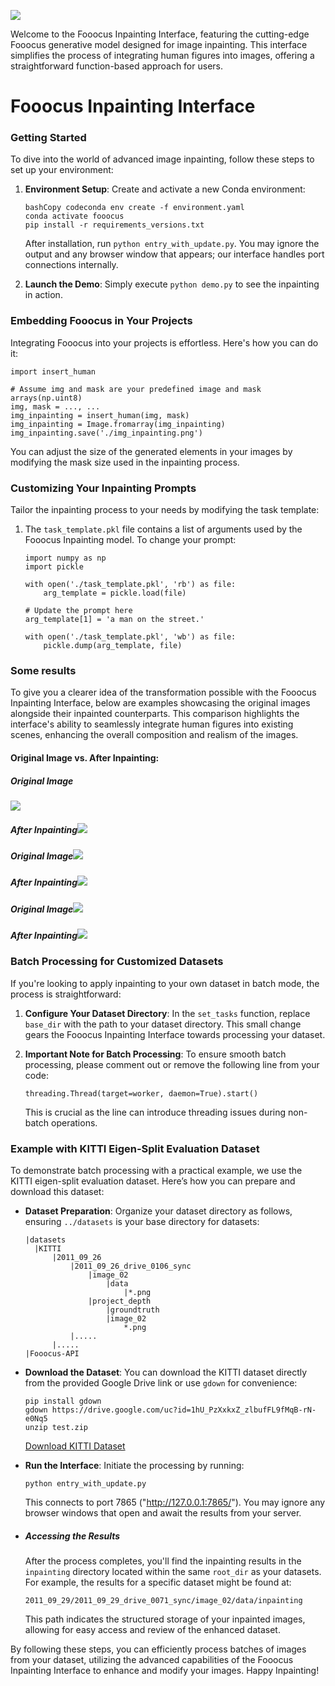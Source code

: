 ![](./example/0.png)

Welcome to the Fooocus Inpainting Interface, featuring the cutting-edge Fooocus generative model designed for image inpainting. This interface simplifies the process of integrating human figures into images, offering a straightforward function-based approach for users.

# Fooocus Inpainting Interface

### Getting Started

To dive into the world of advanced image inpainting, follow these steps to set up your environment:

1. **Environment Setup**: Create and activate a new Conda environment:

   ```
   bashCopy codeconda env create -f environment.yaml
   conda activate fooocus
   pip install -r requirements_versions.txt
   ```

   After installation, run `python entry_with_update.py`. You may ignore the output and any browser window that appears; our interface handles port connections internally.

2. **Launch the Demo**: Simply execute `python demo.py` to see the inpainting in action.

### Embedding Fooocus in Your Projects

Integrating Fooocus into your projects is effortless. Here's how you can do it:

```
import insert_human

# Assume img and mask are your predefined image and mask arrays(np.uint8)
img, mask = ..., ...
img_inpainting = insert_human(img, mask)
img_inpainting = Image.fromarray(img_inpainting)
img_inpainting.save('./img_inpainting.png')
```

You can adjust the size of the generated elements in your images by modifying the mask size used in the inpainting process.

### Customizing Your Inpainting Prompts

Tailor the inpainting process to your needs by modifying the task template:

1. The `task_template.pkl` file contains a list of arguments used by the Fooocus Inpainting model. To change your prompt:

   ```
   import numpy as np
   import pickle
   
   with open('./task_template.pkl', 'rb') as file:
       arg_template = pickle.load(file)
   
   # Update the prompt here
   arg_template[1] = 'a man on the street.'
   
   with open('./task_template.pkl', 'wb') as file:
       pickle.dump(arg_template, file)
   ```

### Some results

To give you a clearer idea of the transformation possible with the Fooocus Inpainting Interface, below are examples showcasing the original images alongside their inpainted counterparts. This comparison highlights the interface's ability to seamlessly integrate human figures into existing scenes, enhancing the overall composition and realism of the images.

#### Original Image vs. After Inpainting:

##### Original Image

![](./example/1.png)

##### After Inpainting![](./example/1_inpainting.png)

##### Original Image![](./example/2.png)

##### After Inpainting![](./example/2_inpainting.png)

##### Original Image![](./example/3.png)

##### After Inpainting![](./example/3_inpainting.png)

### Batch Processing for Customized Datasets

If you're looking to apply inpainting to your own dataset in batch mode, the process is straightforward:

1. **Configure Your Dataset Directory**: In the `set_tasks` function, replace `base_dir` with the path to your dataset directory. This small change gears the Fooocus Inpainting Interface towards processing your dataset.

2. **Important Note for Batch Processing**: To ensure smooth batch processing, please comment out or remove the following line from your code:

   ```
   threading.Thread(target=worker, daemon=True).start()
   ```

   This is crucial as the line can introduce threading issues during non-batch operations.

### Example with KITTI Eigen-Split Evaluation Dataset

To demonstrate batch processing with a practical example, we use the KITTI eigen-split evaluation dataset. Here’s how you can prepare and download this dataset:

- **Dataset Preparation**: Organize your dataset directory as follows, ensuring `../datasets` is your base directory for datasets:

  ```
  |datasets
    |KITTI
    	|2011_09_26
    		|2011_09_26_drive_0106_sync
    			|image_02
    				|data
    					|*.png
    			|project_depth
    				|groundtruth
    				|image_02
    					*.png
    		|.....
    	|.....	
  |Fooocus-API
  ```

- **Download the Dataset**: You can download the KITTI dataset directly from the provided Google Drive link or use `gdown` for convenience:

  ```
  pip install gdown
  gdown https://drive.google.com/uc?id=1hU_PzXxkxZ_zlbufFL9fMqB-rN-e0Nq5
  unzip test.zip
  ```

  [Download KITTI Dataset](https://drive.google.com/file/d/1hU_PzXxkxZ_zlbufFL9fMqB-rN-e0Nq5/view)

- **Run the Interface**: Initiate the processing by running:

  ```
  python entry_with_update.py
  ```

  This connects to port 7865 ("http://127.0.0.1:7865/"). You may ignore any browser windows that open and await the results from your server.

- ##### Accessing the Results

  After the process completes, you'll find the inpainting results in the `inpainting` directory located within the same `root_dir` as your datasets. For example, the results for a specific dataset might be found at:

  ```
  2011_09_29/2011_09_29_drive_0071_sync/image_02/data/inpainting
  ```

  This path indicates the structured storage of your inpainted images, allowing for easy access and review of the enhanced dataset.




By following these steps, you can efficiently process batches of images from your dataset, utilizing the advanced capabilities of the Fooocus Inpainting Interface to enhance and modify your images. Happy Inpainting! 
